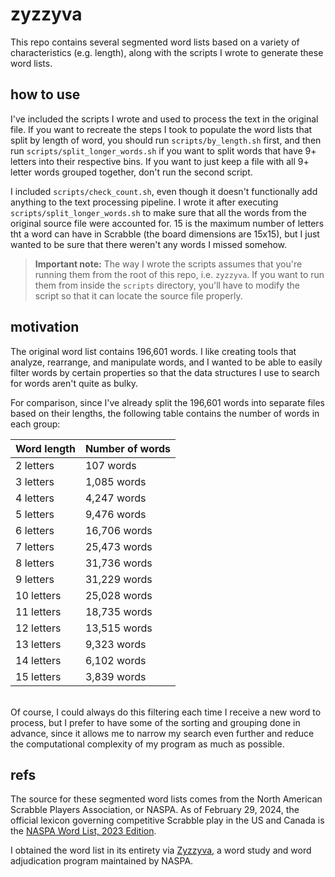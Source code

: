 # zyzzyva

This repo contains several segmented word lists based on a variety of characteristics (e.g. length), along with the scripts I wrote to generate these word lists. 

## how to use
I've included the scripts I wrote and used to process the text in the original file. If you want to recreate the steps I took to populate the word lists that split by length of word, you should run `scripts/by_length.sh` first, and then run `scripts/split_longer_words.sh` if you want to split words that have 9+ letters into their respective bins. If you want to just keep a file with all 9+ letter words grouped together, don't run the second script.

I included `scripts/check_count.sh`, even though it doesn't functionally add anything to the text processing pipeline. I wrote it after executing `scripts/split_longer_words.sh` to make sure that all the words from the original source file were accounted for. 15 is the maximum number of letters tht a word can have in Scrabble (the board dimensions are 15x15), but I just wanted to be sure that there weren't any words I missed somehow.


> **Important note:** The way I wrote the scripts assumes that you're running them from the root of this repo, i.e. `zyzzyva`. If you want to run them from inside the `scripts` directory, you'll have to modify the script so that it can locate the source file properly.

## motivation
The original word list contains 196,601 words. I like creating tools that analyze, rearrange, and manipulate words, and I wanted to be able to easily filter words by certain properties so that the data structures I use to search for words aren't quite as bulky.

For comparison, since I've already split the 196,601 words into separate files based on their lengths, the following table contains the number of words in each group:

| Word length | Number of words |
| ----------- | --------------- |
| 2 letters   | 107 words       |
| 3 letters   | 1,085 words     |
| 4 letters   | 4,247 words     |
| 5 letters   | 9,476 words     |
| 6 letters   | 16,706 words    |
| 7 letters   | 25,473 words    |
| 8 letters   | 31,736 words    |
| 9 letters   | 31,229 words    |
| 10 letters  | 25,028 words    |
| 11 letters  | 18,735 words    |
| 12 letters  | 13,515 words    |
| 13 letters  | 9,323 words     |
| 14 letters  | 6,102 words     |
| 15 letters  | 3,839 words     |

</br>
Of course, I could always do this filtering each time I receive a new word to process, but I prefer to have some of the sorting and grouping done in advance, since it allows me to narrow my search even further and reduce the computational complexity of my program as much as possible.

## refs
The source for these segmented word lists comes from the North American Scrabble Players Association, or NASPA. As of February 29, 2024, the official lexicon governing competitive Scrabble play in the US and Canada is the [NASPA Word List, 2023 Edition](https://www.scrabbleplayers.org/w/NWL2023).

I obtained the word list in its entirety via [Zyzzyva](https://www.scrabbleplayers.org/w/NASPA_Zyzzyva:_The_Last_Word_in_Word_Study), a word study and word adjudication program maintained by NASPA.